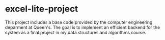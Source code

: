 # excel-lite-project

This project includes a base code provided by the computer engineering deparment at Queen's. The goal is to implement an efficient backend for the system
as a final project in my data structures and algorithms course. 
